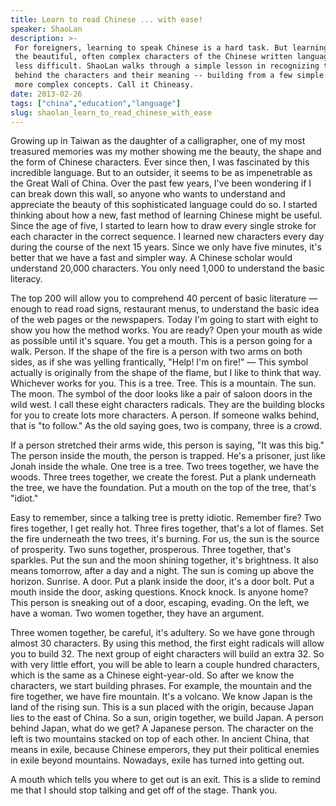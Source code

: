 ```yaml
---
title: Learn to read Chinese ... with ease!
speaker: ShaoLan
description: >-
 For foreigners, learning to speak Chinese is a hard task. But learning to read
 the beautiful, often complex characters of the Chinese written language may be
 less difficult. ShaoLan walks through a simple lesson in recognizing the ideas
 behind the characters and their meaning -- building from a few simple forms to
 more complex concepts. Call it Chineasy.
date: 2013-02-26
tags: ["china","education","language"]
slug: shaolan_learn_to_read_chinese_with_ease
---
```


Growing up in Taiwan as the daughter of a calligrapher, one of my most treasured memories
was my mother showing me the beauty, the shape and the form of Chinese characters. Ever
since then, I was fascinated by this incredible language. But to an outsider, it seems to
be as impenetrable as the Great Wall of China. Over the past few years, I've been
wondering if I can break down this wall, so anyone who wants to understand and appreciate
the beauty of this sophisticated language could do so. I started thinking about how a new,
fast method of learning Chinese might be useful. Since the age of five, I started to learn
how to draw every single stroke for each character in the correct sequence. I learned new
characters every day during the course of the next 15 years. Since we only have five
minutes, it's better that we have a fast and simpler way. A Chinese scholar would
understand 20,000 characters. You only need 1,000 to understand the basic
literacy.

The top 200 will allow you to comprehend 40 percent of basic literature — enough to read
road signs, restaurant menus, to understand the basic idea of the web pages or the
newspapers. Today I'm going to start with eight to show you how the method works. You are
ready? Open your mouth as wide as possible until it's square. You get a mouth. This is a
person going for a walk. Person. If the shape of the fire is a person with two arms on
both sides, as if she was yelling frantically, "Help! I'm on fire!" — This symbol actually
is originally from the shape of the flame, but I like to think that way. Whichever works
for you. This is a tree. Tree. This is a mountain. The sun. The moon. The symbol of the
door looks like a pair of saloon doors in the wild west. I call these eight characters
radicals. They are the building blocks for you to create lots more characters. A person.
If someone walks behind, that is "to follow." As the old saying goes, two is company,
three is a crowd.

If a person stretched their arms wide, this person is saying, "It was this big." The
person inside the mouth, the person is trapped. He's a prisoner, just like Jonah inside
the whale. One tree is a tree. Two trees together, we have the woods. Three trees
together, we create the forest. Put a plank underneath the tree, we have the foundation.
Put a mouth on the top of the tree, that's "idiot." 

Easy to remember, since a talking tree is pretty idiotic. Remember fire? Two fires
together, I get really hot. Three fires together, that's a lot of flames. Set the fire
underneath the two trees, it's burning. For us, the sun is the source of prosperity. Two
suns together, prosperous. Three together, that's sparkles. Put the sun and the moon
shining together, it's brightness. It also means tomorrow, after a day and a night. The
sun is coming up above the horizon. Sunrise. A door. Put a plank inside the door, it's a
door bolt. Put a mouth inside the door, asking questions. Knock knock. Is anyone home?
This person is sneaking out of a door, escaping, evading. On the left, we have a woman.
Two women together, they have an argument. 

Three women together, be careful, it's adultery. So we have gone through almost 30
characters. By using this method, the first eight radicals will allow you to build 32. The
next group of eight characters will build an extra 32. So with very little effort, you
will be able to learn a couple hundred characters, which is the same as a Chinese
eight-year-old. So after we know the characters, we start building phrases. For example,
the mountain and the fire together, we have fire mountain. It's a volcano. We know Japan
is the land of the rising sun. This is a sun placed with the origin, because Japan lies to
the east of China. So a sun, origin together, we build Japan. A person behind Japan, what
do we get? A Japanese person. The character on the left is two mountains stacked on top of
each other. In ancient China, that means in exile, because Chinese emperors, they put
their political enemies in exile beyond mountains. Nowadays, exile has turned into getting
out.

A mouth which tells you where to get out is an exit. This is a slide to remind me that I
should stop talking and get off of the stage. Thank you.

<!--
ad_duration=3.33
event="TED2013"
external_start_time=0
has_talk_citation=0
intro_duration=11.82
is_subtitle_required="False"
is_talk_featured="True"
language="en"
language_swap="False"
native_language="en"
number_of_related_talks=6
number_of_speakers=1
number_of_subtitled_videos=52
number_of_tags=3
number_of_talk_download_languages=53
number_of_talk_more_resources=4
number_of_talk_recommendations=0
number_of_talks_take_actions=1
post_ad_duration=0.83
published_timestamp="2013-05-07 15:13:31"
recording_date="2013-02-26"
speaker_description="Technologist, entrepreneur"
speaker_is_published=1
speaker_name="ShaoLan"
talk_name="Learn to read Chinese ... with ease!"
talks_tags=["china","education","language"]
url_audio="https://download.ted.com/talks/ShaoLanHsueh_2013.mp3?apikey=acme-roadrunner"
url_photo_speaker="https://pe.tedcdn.com/images/ted/7e50a7b68852f1dc229083aabd065346d946564f_254x191.jpg"
url_photo_talk="https://s3.amazonaws.com/talkstar-photos/uploads/37e10878-09b5-4d82-8d7c-5914e6d38b41/ShaoLanHsueh_2013-embed.jpg"
url_webpage="https://www.ted.com/talks/shaolan_learn_to_read_chinese_with_ease"
video_type_name="TED Stage Talk"
-->